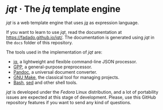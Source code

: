 # _jqt_ · The _jq_ template engine

_jqt_ is a web template engine that uses [_jq_](https://stedolan.github.io/jq/) as expression language.

If you want to learn to use _jqt_, read the documentation at
<https://fadado.github.io/jqt/>. The documentation is generated using _jqt_ in the `docs`
folder of this repository.

The tools used in the implementation of _jqt_ are:

* [jq](https://stedolan.github.io/jq/), a lightweight and flexible command-line JSON processor.
* [GPP](https://logological.org/gpp), a general-purpose preprocessor.
* [Pandoc](http://pandoc.org/), a universal document converter.
* [GNU Make](https://www.gnu.org/software/make/), the classical tool for managing projects.
* [Bash](https://www.gnu.org/software/bash/), [sed](https://www.gnu.org/software/sed/) and other shell tools.

_jqt_ is developed under the _Fedora_ Linux distribution, and a lot of
portability issues are expected at this stage of development. Please, use this
GitHub repository features if you want to send any kind of questions.

<!--
vim:ts=4:sw=4:ai:et:fileencoding=utf8:syntax=markdown
-->
